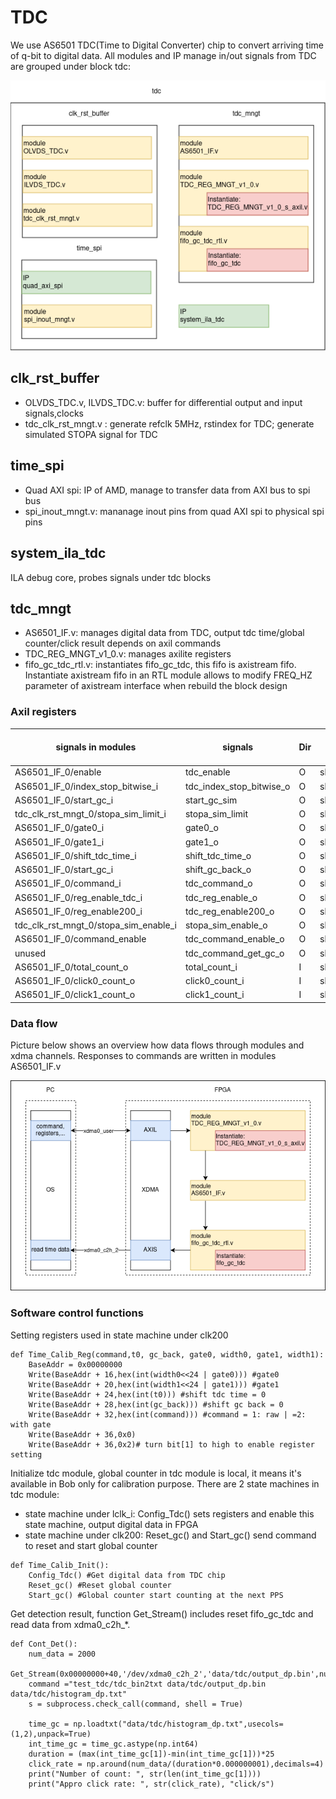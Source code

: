 # TDC

We use AS6501 TDC(Time to Digital Converter) chip to convert arriving time of q-bit to digital data. All modules and IP manage in/out signals from TDC are grouped under block tdc:

![overview](pics/tdc.png)	
## clk_rst_buffer
- OLVDS_TDC.v, ILVDS_TDC.v: buffer for differential output and input signals,clocks
- tdc_clk_rst_mngt.v : generate refclk 5MHz, rstindex for TDC; generate simulated STOPA signal for TDC
## time_spi
- Quad AXI spi: IP of AMD, manage to transfer data from AXI bus to spi bus
- spi_inout_mngt.v: mananage inout pins from quad AXI spi to physical spi pins
## system_ila_tdc 
ILA debug core, probes signals under tdc blocks
## tdc_mngt
- AS6501_IF.v: manages digital data from TDC, output tdc time/global counter/click result depends on axil commands
- TDC_REG_MNGT_v1_0.v: manages axilite registers
- fifo_gc_tdc_rtl.v: instantiates fifo_gc_tdc, this fifo is axistream fifo. Instantiate axistream fifo in an RTL module allows to modify FREQ_HZ parameter of axistream interface when rebuild the block design

### Axil registers
|signals in modules		    			|signals		            |Dir|axil registers	| offset address (dec) |
|---------------------------------------|---------------------------|---|---------------|----------------------|
|AS6501_IF_0/enable 		 			|tdc_enable					|O	|slv_reg0[0]	|0
|AS6501_IF_0/index_stop_bitwise_i		|tdc_index_stop_bitwise_o	|O	|slv_reg1[15:0]	|4
|AS6501_IF_0/start_gc_i					|start_gc_sim				|O	|slv_reg2[0]	|8
|tdc_clk_rst_mngt_0/stopa_sim_limit_i	|stopa_sim_limit			|O	|slv_reg3[31:0]	|12
|AS6501_IF_0/gate0_i					|gate0_o					|O	|slv_reg4[31:0]	|16
|AS6501_IF_0/gate1_i					|gate1_o 					|O	|slv_reg5[31:0]	|20
|AS6501_IF_0/shift_tdc_time_i			|shift_tdc_time_o			|O	|slv_reg6[15:0]	|24
|AS6501_IF_0/start_gc_i					|shift_gc_back_o			|O	|slv_reg7[15:0]	|28
|AS6501_IF_0/command_i					|tdc_command_o				|O	|slv_reg8[2:0]	|32
|AS6501_IF_0/reg_enable_tdc_i			|tdc_reg_enable_o			|O	|slv_reg9[0]	|36
|AS6501_IF_0/reg_enable200_i			|tdc_reg_enable200_o		|O	|slv_reg9[1]	|36
|tdc_clk_rst_mngt_0/stopa_sim_enable_i	|stopa_sim_enable_o			|O	|slv_reg9[2]	|36
|AS6501_IF_0/command_enable				|tdc_command_enable_o		|O	|slv_reg10[0]	|40
|unused									|tdc_command_get_gc_o		|O	|slv_reg11[0]	|44
|AS6501_IF_0/total_count_o				|total_count_i				|I	|slv_reg16[31:0]|64
|AS6501_IF_0/click0_count_o				|click0_count_i				|I	|slv_reg15[31:0]|60
|AS6501_IF_0/click1_count_o				|click1_count_i				|I	|slv_reg14[31:0]|56

### Data flow
Picture below shows an overview how data flows through modules and xdma channels. Responses to commands are written in modules AS6501_IF.v

![tdc data flow](pics/tdc_data_flow.png)
### Software control functions
Setting registers used in state machine under clk200
```
def Time_Calib_Reg(command,t0, gc_back, gate0, width0, gate1, width1):
    BaseAddr = 0x00000000
    Write(BaseAddr + 16,hex(int(width0<<24 | gate0))) #gate0
    Write(BaseAddr + 20,hex(int(width1<<24 | gate1))) #gate1
    Write(BaseAddr + 24,hex(int(t0))) #shift tdc time = 0
    Write(BaseAddr + 28,hex(int(gc_back))) #shift gc back = 0
    Write(BaseAddr + 32,hex(int(command))) #command = 1: raw | =2: with gate
    Write(BaseAddr + 36,0x0)
    Write(BaseAddr + 36,0x2)# turn bit[1] to high to enable register setting
```
Initialize tdc module, global counter in tdc module is local, it means it's available in Bob only for calibration purpose. There are 2 state machines in tdc module:

- state machine under lclk_i: Config_Tdc() sets registers and enable this state machine, output digital data in FPGA 
- state machine under clk200: Reset_gc() and Start_gc() send command to reset and start global counter

```
def Time_Calib_Init():
    Config_Tdc() #Get digital data from TDC chip
    Reset_gc() #Reset global counter
    Start_gc() #Global counter start counting at the next PPS
```
Get detection result, function Get_Stream() includes reset fifo_gc_tdc and read data from xdma0_c2h_*.
```
def Cont_Det(): 
    num_data = 2000
    Get_Stream(0x00000000+40,'/dev/xdma0_c2h_2','data/tdc/output_dp.bin',num_data)
    command ="test_tdc/tdc_bin2txt data/tdc/output_dp.bin data/tdc/histogram_dp.txt"
    s = subprocess.check_call(command, shell = True)

    time_gc = np.loadtxt("data/tdc/histogram_dp.txt",usecols=(1,2),unpack=True)
    int_time_gc = time_gc.astype(np.int64)
    duration = (max(int_time_gc[1])-min(int_time_gc[1]))*25
    click_rate = np.around(num_data/(duration*0.000000001),decimals=4)
    print("Number of count: ", str(len(int_time_gc[1])))
    print("Appro click rate: ", str(click_rate), "click/s")

```